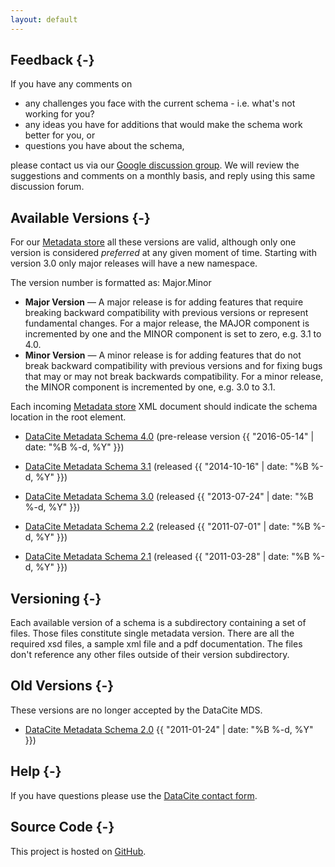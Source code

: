 ```yaml
---
layout: default
---
```


## Feedback {-}

If you have any comments on

* any challenges you face with the current schema - i.e. what's not working for you?
* any ideas you have for additions that would make the schema work better for you, or
* questions you have about the schema,

please contact us via our [Google discussion group](https://groups.google.com/forum/?hl=en&#38;fromgroups#!forum/datacite-metadata). We will review the suggestions and comments on a monthly basis, and reply using this same discussion forum.

## Available Versions {-}

For our [Metadata store](https://mds.datacite.org) all these versions are valid, although only one version is considered *preferred* at any given moment of time. Starting with version 3.0 only major releases will have a new namespace.

The version number is formatted as: Major.Minor

* **Major Version** — A major release is for adding features that require breaking backward
  compatibility with previous versions or represent fundamental changes. For a major release, the MAJOR component is incremented by one and the MINOR component is set to zero, e.g. 3.1 to 4.0.
* **Minor Version** — A minor release is for adding features that do not break backward
  compatibility with previous versions and for fixing bugs that may or may not break backwards compatibility. For a minor release, the MINOR component is incremented by one, e.g. 3.0 to 3.1.

Each incoming [Metadata store](https://mds.datacite.org) XML document should indicate the schema location in the root element.

* [DataCite Metadata Schema 4.0](meta/kernel-4/index.html) (pre-release version {{ "2016-05-14" | date: "%B %-d, %Y" }})

* [DataCite Metadata Schema 3.1](meta/kernel-3.1/index.html) (released {{ "2014-10-16" | date: "%B %-d, %Y" }})
* [DataCite Metadata Schema 3.0](meta/kernel-3.0/index.html) (released {{ "2013-07-24" | date: "%B %-d, %Y" }})
* [DataCite Metadata Schema 2.2](meta/kernel-2.2/index.html) (released {{ "2011-07-01" | date: "%B %-d, %Y" }})
* [DataCite Metadata Schema 2.1](meta/kernel-2.1/index.html) (released {{ "2011-03-28" | date: "%B %-d, %Y" }})

## Versioning {-}

Each available version of a schema is a subdirectory containing a set of files. Those files constitute single metadata version. There are all the required xsd files, a sample xml file and a pdf documentation. The files don't reference any other files outside of their version subdirectory.

## Old Versions {-}

These versions are no longer accepted by the DataCite MDS.

* [DataCite Metadata Schema 2.0](archive/kernel-2.0/index.html) {{ "2011-01-24" | date: "%B %-d, %Y" }})

## Help {-}

If you have questions please use the [DataCite contact form](http://www.datacite.org/contact).

## Source Code {-}

This project is hosted on [GitHub](https://github.com/datacite/schema).
